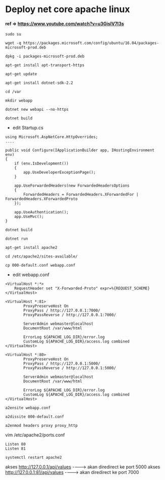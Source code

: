 # Deploy net core apache linux
#### ref => https://www.youtube.com/watch?v=u3GisIV7l3s
```
sudo su
```

```
wget -q https://packages.microsoft.com/config/ubuntu/16.04/packages-microsoft-prod.deb

dpkg -i packages-microsoft-prod.deb

apt-get install apt-transport-https

apt-get update

apt-get install dotnet-sdk-2.2

cd /var

mkdir webapp

dotnet new webapi --no-https

dotnet build
```

- edit Startup.cs
```
using Microsoft.AspNetCore.HttpOverrides;
....

public void Configure(IApplicationBuilder app, IHostingEnvironment env)
{
    if (env.IsDevelopment())
    {
        app.UseDeveloperExceptionPage();
    }

    app.UseForwardedHeaders(new ForwardedHeadersOptions
    {
        ForwardedHeaders = ForwardedHeaders.XForwardedFor | ForwardedHeaders.XForwardedProto
    });

    app.UseAuthentication();
    app.UseMvc();
}

```

```
dotnet build

dotnet run

apt-get install apache2

cd /etc/apache2/sites-available/

cp 000-default.conf webapp.conf
```

- edit webapp.conf

```
<VirtualHost *:*>
    RequestHeader set "X-Forwarded-Proto" expr=%{REQUEST_SCHEME}
</VirtualHost>

<VirtualHost *:81>
        ProxyPreserveHost On
        ProxyPass / http://127.0.0.1:7000/
        ProxyPassReverse / http://127.0.0.1:7000/

        ServerAdmin webmaster@localhost
        DocumentRoot /var/www/html

        ErrorLog ${APACHE_LOG_DIR}/error.log
        CustomLog ${APACHE_LOG_DIR}/access.log combined
</VirtualHost>

<VirtualHost *:80>
        ProxyPreserveHost On
        ProxyPass / http://127.0.0.1:5000/
        ProxyPassReverse / http://127.0.0.1:5000/

        ServerAdmin webmaster@localhost
        DocumentRoot /var/www/html

        ErrorLog ${APACHE_LOG_DIR}/error.log
        CustomLog ${APACHE_LOG_DIR}/access.log combined
</VirtualHost>

```

```
a2ensite webapp.conf

a2dissite 000-default.conf

a2enmod headers proxy proxy_http
```

vim /etc/apache2/ports.conf
```
Listen 80
Listen 81

```

```
systemctl restart apache2
```

akses http://127.0.0.1/api/values  ----> akan diredirect ke port 5000
akses http://127.0.0.1:81/api/values  ----> akan diredirect ke port 7000


